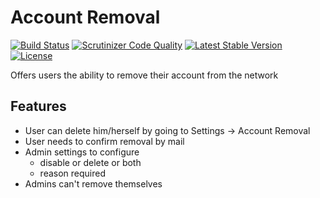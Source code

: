 Account Removal
=============== 

[![Build Status](https://scrutinizer-ci.com/g/ColdTrick/account_removal/badges/build.png?b=master)](https://scrutinizer-ci.com/g/ColdTrick/account_removal/build-status/master)
[![Scrutinizer Code Quality](https://scrutinizer-ci.com/g/ColdTrick/account_removal/badges/quality-score.png?b=master)](https://scrutinizer-ci.com/g/ColdTrick/account_removal/?branch=master)
[![Latest Stable Version](https://poser.pugx.org/coldtrick/account_removal/v/stable.svg)](https://packagist.org/packages/coldtrick/account_removal)
[![License](https://poser.pugx.org/coldtrick/account_removal/license.svg)](https://packagist.org/packages/coldtrick/account_removal)

Offers users the ability to remove their account from the network

Features
--------

- User can delete him/herself by going to Settings -> Account Removal
- User needs to confirm removal by mail
- Admin settings to configure
	- disable or delete or both
	- reason required 
- Admins can't remove themselves
